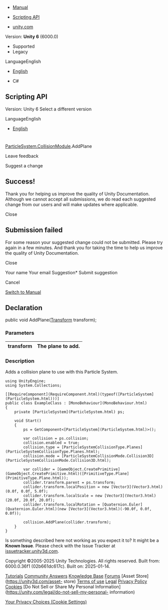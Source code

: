 [ ]()

  * [Manual](../Manual/index.html)
  * [Scripting API](../ScriptReference/index.html)

  * [unity.com](https://unity.com/)

Version: **Unity 6** (6000.0)

  * Supported
  * Legacy

LanguageEnglish

  * [English]()

  * C#

[ ](https://docs.unity3d.com)

## Scripting API

Version: Unity 6 Select a different version

LanguageEnglish

  * [English]()

#
[ParticleSystem.CollisionModule](ParticleSystem.CollisionModule.html).AddPlane

Leave feedback

Suggest a change

## Success!

Thank you for helping us improve the quality of Unity Documentation. Although
we cannot accept all submissions, we do read each suggested change from our
users and will make updates where applicable.

Close

## Submission failed

For some reason your suggested change could not be submitted. Please <a>try
again</a> in a few minutes. And thank you for taking the time to help us
improve the quality of Unity Documentation.

Close

Your name Your email Suggestion* Submit suggestion

Cancel

[Switch to Manual](../Manual/class-ParticleSystem.html "Go to ParticleSystem
Component in the Manual")

## Declaration

public void AddPlane([Transform](Transform.html) transform);

### Parameters

transform | The plane to add.  
---|---  
  
### Description

Adds a collision plane to use with this Particle System.

    
    
    using UnityEngine;
    using System.Collections;  
      
    [[RequireComponent](RequireComponent.html)(typeof([ParticleSystem](ParticleSystem.html)))]
    public class ExampleClass : [MonoBehaviour](MonoBehaviour.html)
    {
        private [ParticleSystem](ParticleSystem.html) ps;  
      
        void Start()
        {
            ps = GetComponent<[ParticleSystem](ParticleSystem.html)>();  
      
            var collision = ps.collision;
            collision.enabled = true;
            collision.type = [ParticleSystemCollisionType.Planes](ParticleSystemCollisionType.Planes.html);
            collision.mode = [ParticleSystemCollisionMode.Collision3D](ParticleSystemCollisionMode.Collision3D.html);  
      
            var collider = [GameObject.CreatePrimitive](GameObject.CreatePrimitive.html)([PrimitiveType.Plane](PrimitiveType.Plane.html));
            collider.transform.parent = ps.transform;
            collider.transform.localPosition = new [Vector3](Vector3.html)(0.0f, 0.0f, 5.0f);
            collider.transform.localScale = new [Vector3](Vector3.html)(20.0f, 20.0f, 20.0f);
            collider.transform.localRotation = [Quaternion.Euler](Quaternion.Euler.html)(new [Vector3](Vector3.html)(-90.0f, 0.0f, 0.0f));  
      
            collision.AddPlane(collider.transform);
        }
    }
    

Is something described here not working as you expect it to? It might be a
**Known Issue**. Please check with the Issue Tracker at
[issuetracker.unity3d.com](https://issuetracker.unity3d.com).

Copyright ©2005-2025 Unity Technologies. All rights reserved. Built from:
6000.0.36f1 (02b661dc617c). Built on: 2025-01-14.

[Tutorials](https://unity3d.com/learn) [Community
Answers](https://answers.unity3d.com) [Knowledge
Base](https://support.unity3d.com/hc/en-us)
[Forums](https://forum.unity3d.com) [Asset Store](https://unity3d.com/asset-
store) [Terms of use](https://docs.unity3d.com/Manual/TermsOfUse.html)
[Legal](https://unity.com/legal) [Privacy
Policy](https://unity.com/legal/privacy-policy)
[Cookies](https://unity.com/legal/cookie-policy) [Do Not Sell or Share My
Personal Information](https://unity.com/legal/do-not-sell-my-personal-
information)

[Your Privacy Choices (Cookie Settings)](javascript:void\(0\);)

